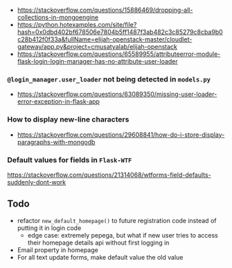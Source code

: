 - https://stackoverflow.com/questions/15886469/dropping-all-collections-in-mongoengine
- https://python.hotexamples.com/site/file?hash=0x0dbd402bf678506e7804b5ff1487f3ab482c3c85279c8cba9b0c28b412f0f33a&fullName=elijah-openstack-master/cloudlet-gateway/app.py&project=cmusatyalab/elijah-openstack
- https://stackoverflow.com/questions/65589955/attributeerror-module-flask-login-login-manager-has-no-attribute-user-loader

### **`@login_manager.user_loader` not being detected in `models.py`**
- https://stackoverflow.com/questions/63089350/missing-user-loader-error-exception-in-flask-app 

### **How to display new-line characters**
- https://stackoverflow.com/questions/29608841/how-do-i-store-display-paragraphs-with-mongodb

### **Default values for fields in `Flask-WTF`**
https://stackoverflow.com/questions/21314068/wtforms-field-defaults-suddenly-dont-work

## **Todo**
- refactor `new_default_homepage()` to future registration code instead of putting it in login code
    - edge case: extremely pepega, but what if new user tries to access their homepage details api without first logging in
- Email property in homepage
- For all text update forms, make default value the old value